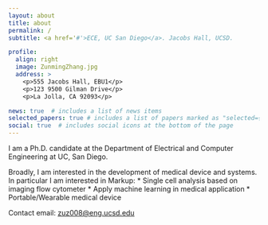 ```yaml
---
layout: about
title: about
permalink: /
subtitle: <a href='#'>ECE, UC San Diego</a>. Jacobs Hall, UCSD.

profile:
  align: right
  image: ZunmingZhang.jpg
  address: >
    <p>555 Jacobs Hall, EBU1</p>
    <p>123 9500 Gilman Drive</p>
    <p>La Jolla, CA 92093</p>

news: true  # includes a list of news items
selected_papers: true # includes a list of papers marked as "selected={true}"
social: true  # includes social icons at the bottom of the page
---
```


I am a Ph.D. candidate at the Department of Electrical and Computer Engineering at UC, San Diego. 

Broadly, I am interested in the development of medical device and systems. In particular I am interested in
Markup: * Single cell analysis based on imaging flow cytometer
		* Apply machine learning in medical application
		* Portable/Wearable medical device
		
Contact email: zuz008@eng.ucsd.edu